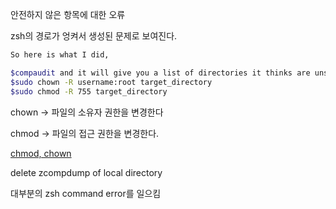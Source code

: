 안전하지 않은 항목에 대한 오류

zsh의 경로가 엉켜서 생성된 문제로 보여진다.

```bash
So here is what I did,

$compaudit and it will give you a list of directories it thinks are unsecure
$sudo chown -R username:root target_directory
$sudo chmod -R 755 target_directory
```

chown → 파일의 소유자 권한을 변경한다

chmod → 파일의 접근 권한을 변경한다.

[chmod, chown](../ShellScript/chmod,chown.md) 

delete zcompdump of local directory

대부분의 zsh command error를 일으킴